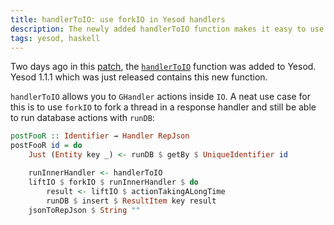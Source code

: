 ```yaml
---
title: handlerToIO: use forkIO in Yesod handlers
description: The newly added handlerToIO function makes it easy to use forkIO and still be able to run GHandler actions
tags: yesod, haskell
---
```


Two days ago in this
[patch](https://github.com/yesodweb/yesod/commit/244eb88f3630c16c3db41ac942c1a8927940cfe1),
the
[`handlerToIO`](http://hackage.haskell.org/packages/archive/yesod-core/1.1.1/doc/html/Yesod-Handler.html#g:16)
function was added to Yesod. Yesod 1.1.1 which was just released contains this
new function.

`handlerToIO` allows you to `GHandler` actions inside `IO`.  A neat use case for
this is to use `forkIO` to fork a thread in a response handler and still be able
to run database actions with `runDB`:

```haskell
postFooR :: Identifier → Handler RepJson
postFooR id = do
    Just (Entity key _) <- runDB $ getBy $ UniqueIdentifier id

    runInnerHandler <- handlerToIO
    liftIO $ forkIO $ runInnerHandler $ do
        result <- liftIO $ actionTakingALongTime
        runDB $ insert $ ResultItem key result
    jsonToRepJson $ String ""
```
